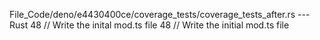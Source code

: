 File_Code/deno/e4430400ce/coverage_tests/coverage_tests_after.rs --- Rust
48   // Write the inital mod.ts file                                                                                                                         48   // Write the initial mod.ts file

